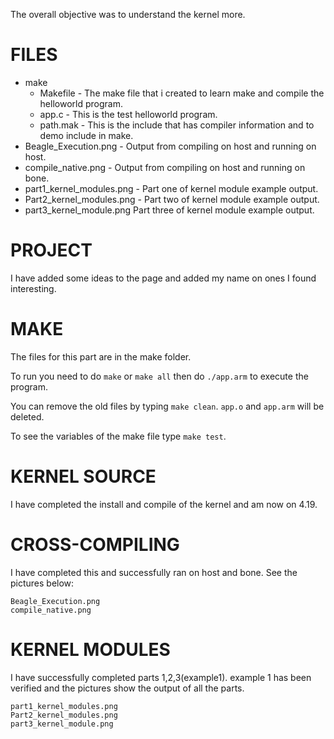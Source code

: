 The overall objective was to understand the kernel more. 

# FILES
* make
  * Makefile - The make file that i created to learn make and compile the helloworld program.
  * app.c - This is the test helloworld program.
  * path.mak - This is the include that has compiler information and to demo include in make.
* Beagle_Execution.png - Output from compiling on host and running on host.
* compile_native.png - Output from compiling on host and running on bone.
* part1_kernel_modules.png - Part one of kernel module example output.
* Part2_kernel_modules.png - Part two of kernel module example output.
* part3_kernel_module.png  Part three of kernel module example output.

# PROJECT
I have added some ideas to the page and added my name on ones I found interesting.

# MAKE
The files for this part are in the make folder.

To run you need to do `make` or `make all` then do `./app.arm` to execute the program.

You can remove the old files by typing `make clean`. `app.o` and `app.arm` will be deleted.

To see the variables of the make file type `make test`.

# KERNEL SOURCE
I have completed the install and compile of the kernel and am now on 4.19.

# CROSS-COMPILING
I have completed this and successfully ran on host and bone. See the pictures below:
```
Beagle_Execution.png
compile_native.png
```

# KERNEL MODULES
I have successfully completed parts 1,2,3(example1). example 1 has been verified and the pictures show
the output of all the parts.
```
part1_kernel_modules.png
Part2_kernel_modules.png
part3_kernel_module.png 
```
